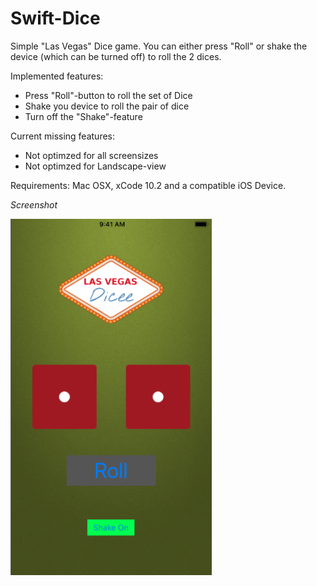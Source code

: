 # Swift-Dice
Simple "Las Vegas" Dice game. 
You can either press "Roll" or shake the device (which can be turned off) to roll the 2 dices. 

Implemented features:

- Press "Roll"-button to roll the set of Dice
- Shake you device to roll the pair of dice
- Turn off the "Shake"-feature

Current missing features:
- Not optimzed for all screensizes
- Not optimzed for Landscape-view

Requirements: Mac OSX, xCode 10.2 and a compatible iOS Device.

*Screenshot*

![test](./dicegamepicture.png)

